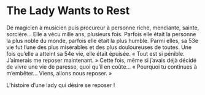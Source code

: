 # The Lady Wants to Rest
De magicien à musicien puis procureur à personne riche, mendiante, sainte, sorcière…
Elle a vécu mille ans, plusieurs fois.
Parfois elle était la personne la plus noble du monde, parfois elle était la plus humble.
Parmi elles, sa 53e vie fut l’une des plus misérables et des plus douloureuses de toutes.
Une fois qu’elle a atteint sa 54e vie, elle était épuisée.
« Tout est si pénible. J’aimerais me reposer maintenant. »
Cette fois, même si j’avais déjà décidé de vivre une vie de paresse, quoi qu’il en coûte…
« Pourquoi tu continues à m’embêter… Viens, allons nous reposer. »

L’histoire d’une lady qui désire se reposer !
